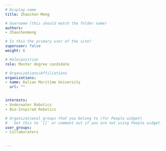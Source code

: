 ```yaml
---
# Display name
title: Zhaochen Meng

# Username (this should match the folder name)
authors:
- Zhaochenmeng

# Is this the primary user of the site?
superuser: false
weight: 6

# Role/position
role: Master degree candidate

# Organizations/Affiliations
organizations:
- name: Dalian Maritime University
  url: ""


interests:
- Underwater Robotics
- Bio-Inspired Robotics

# Organizational groups that you belong to (for People widget)
#   Set this to `[]` or comment out if you are not using People widget.
user_groups:
- Collaborators

   
---
```



